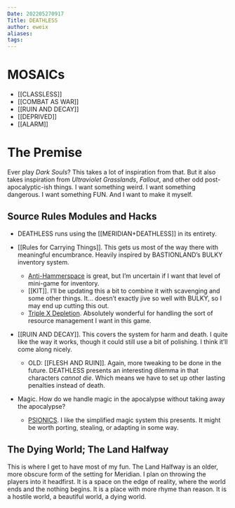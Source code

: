 ```yaml
---
Date: 202205270917
Title: DEATHLESS
author: eweix
aliases: 
tags:
---
```


# MOSAICs
- [[CLASSLESS]]
- [[COMBAT AS WAR]]
- [[RUIN AND DECAY]]
- [[DEPRIVED]]
- [[ALARM]]

# The Premise
Ever play _Dark Souls_? This takes a lot of inspiration from that. But it also takes inspiration from _Ultraviolet Grasslands_, _Fallout_, and other odd post-apocalyptic-ish things. I want something weird. I want something dangerous. I want something FUN. And I want to make it myself.

## Source Rules Modules and Hacks
- DEATHLESS runs using the [[MERIDIAN+DEATHLESS]] in its entirety.

- [[Rules for Carrying Things]]. This gets us most of the way there with meaningful encumbrance. Heavily inspired by BASTIONLAND’s BULKY inventory system. 
	- [Anti-Hammerspace](https://rottenpulp.blogspot.com/2012/06/matt-rundles-anti-hammerspace-item.html) is great, but I’m uncertain if I want that level of mini-game for inventory.
	- [[KIT]]. I’ll be updating this a bit to combine it with scavenging and some other things. It… doesn’t exactly jive so well with BULKY, so I may end up cutting this out.
	- [Triple X Depletion](https://goblinpunch.blogspot.com/2018/09/triple-x-depletion-unified-depletion.html). Absolutely wonderful for handling the sort of resource management I want in this game.

- [[RUIN AND DECAY]]. This covers the system for harm and death. I quite like the way it works, though it could still use a bit of polishing. I think it’ll come along nicely.
	- OLD: [[FLESH AND RUIN]]. Again, more tweaking to be done in the future. DEATHLESS presents an interesting dilemma in that characters _cannot die_. Which means we have to set up other lasting penalties instead of death.

- Magic. How do we handle magic in the apocalypse without taking away the apocalypse?
	- [PSIONICS](https://crateredland.blogspot.com/2019/06/psionics.html). I like the simplified magic system this presents. It might be worth porting, stealing, or adapting in some way.

## The Dying World; The Land Halfway
This is where I get to have most of my fun. The Land Halfway is an older, more obscure form of the setting for Meridian. I plan on throwing the players into it headfirst. It is a space on the edge of reality, where the world ends and the nothing begins. It is a place with more rhyme than reason. It is a hostile world, a beautiful world, a dying world.

